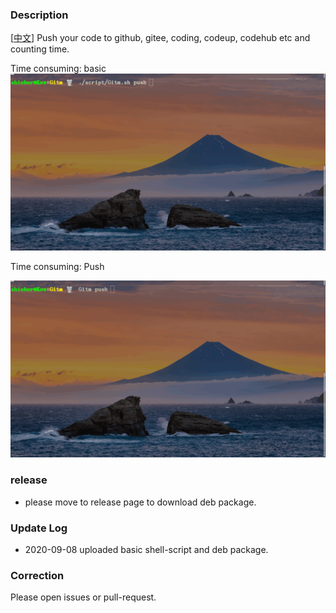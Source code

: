### Description  
[[中文](./README_CN.md)] Push your code to github, gitee, coding, codeup, codehub etc and counting time.

Time consuming: basic 
![updated](./updated.gif)

Time consuming: Push

![update](./update.gif)

### release
* please move to release page to download deb package.

### Update Log 
* 2020-09-08 uploaded basic shell-script and deb package.

### Correction
Please open issues or pull-request.
